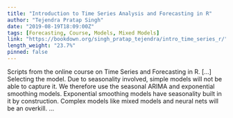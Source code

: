 ```yaml
---
title: "Introduction to Time Series Analysis and Forecasting in R"
author: "Tejendra Pratap Singh"
date: "2019-08-19T18:09:00Z"
tags: [Forecasting, Course, Models, Mixed Models]
link: "https://bookdown.org/singh_pratap_tejendra/intro_time_series_r/"
length_weight: "23.7%"
pinned: false
---
```


Scripts from the online course on Time Series and Forecasting in R. [...] Selecting the model. Due to seasonality involved, simple models will not be able to capture it. We therefore use the seasonal ARIMA and exponential smoothing models. Exponential smoothing models have seasonality built in it by construction. Complex models like mixed models and neural nets will be an overkill.  ...
